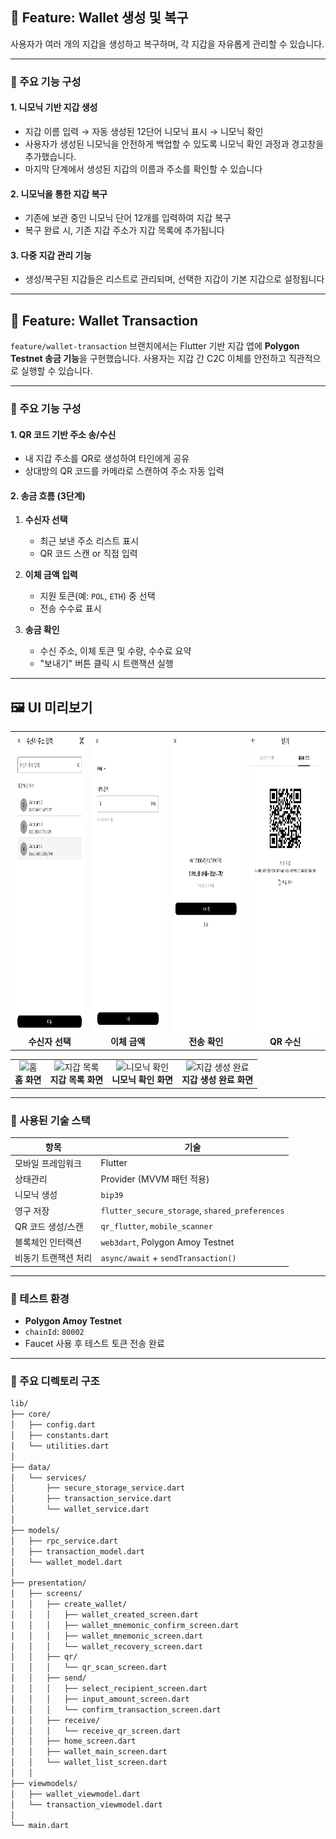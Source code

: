 ## 👛 Feature: Wallet 생성 및 복구

사용자가 여러 개의 지갑을 생성하고 복구하며, 각 지갑을 자유롭게 관리할 수 있습니다.

---

### 🧩 주요 기능 구성

#### 1. **니모닉 기반 지갑 생성**

- 지갑 이름 입력 → 자동 생성된 12단어 니모닉 표시 → 니모닉 확인
- 사용자가 생성된 니모닉을 안전하게 백업할 수 있도록 니모닉 확인 과정과 경고창을 추가했습니다.
- 마지막 단계에서 생성된 지갑의 이름과 주소를 확인할 수 있습니다

#### 2. **니모닉을 통한 지갑 복구**

- 기존에 보관 중인 니모닉 단어 12개를 입력하여 지갑 복구
- 복구 완료 시, 기존 지갑 주소가 지갑 목록에 추가됩니다

#### 3. **다중 지갑 관리 기능**

- 생성/복구된 지갑들은 리스트로 관리되며, 선택한 지갑이 기본 지갑으로 설정됩니다

---

## 🔁 Feature: Wallet Transaction

`feature/wallet-transaction` 브랜치에서는 Flutter 기반 지갑 앱에 **Polygon Testnet 송금 기능**을 구현했습니다. 사용자는 지갑 간 C2C 이체를 안전하고 직관적으로 실행할 수 있습니다.

---

### 📌 주요 기능 구성

#### 1. **QR 코드 기반 주소 송/수신**

- 내 지갑 주소를 QR로 생성하여 타인에게 공유
- 상대방의 QR 코드를 카메라로 스캔하여 주소 자동 입력

#### 2. **송금 흐름 (3단계)**

1. **수신자 선택**

   - 최근 보낸 주소 리스트 표시
   - QR 코드 스캔 or 직접 입력

2. **이체 금액 입력**

   - 지원 토큰(예: `POL`, `ETH`) 중 선택
   - 전송 수수료 표시

3. **송금 확인**
   - 수신 주소, 이체 토큰 및 수량, 수수료 요약
   - "보내기" 버튼 클릭 시 트랜잭션 실행

---

## 🖼️ UI 미리보기

<table align="center">
  <tr>
    <td align="center">
      <img src="lib/assets/SelectRecipient.png" width="200" height="480" alt="수신자 선택"/><br/>
      <b>수신자 선택</b>
    </td>
    <td align="center">
      <img src="lib/assets/InputAmountScreen.png" width="200" height="480" alt="이체 금액"/><br/>
      <b>이체 금액</b>
    </td>
    <td align="center">
      <img src="lib/assets/ConfirmTransactionScreen.png" width="200" height="480" alt="송금 확인"/><br/>
      <b>전송 확인</b>
    </td>
    <td align="center">
      <img src="lib/assets/ReceiveQrScreen.png" width="200" height="480" alt="QR 수신"/><br/>
      <b>QR 수신</b>
    </td>
  </tr>
</table>

<table align="center">
  <tr>
    <td align="center">
      <img src="https://github.com/user-attachments/assets/a2b5081d-9764-449a-8b67-2f192050ea63" width="200" height="480" alt="홈"/><br/>
      <b>홈 화면</b>
    </td>
    <td align="center">
      <img src="https://github.com/user-attachments/assets/2f13a4db-f994-4521-a8b4-4b49c60b10f0" width="200" height="480" alt="지갑 목록"/><br/>
      <b>지갑 목록 화면</b>
    </td>
    <td align="center">
      <img src="https://github.com/user-attachments/assets/b4da4b98-254a-4da2-86eb-64dcd8dcfc0d" width="200" height="480" alt="니모닉 확인"/><br/>
      <b>니모닉 확인 화면</b>
    </td>
    <td align="center">
      <img src="https://github.com/user-attachments/assets/19ca6a22-83d5-40f0-a544-d0f27ac53b7b" width="200" height="480" alt="지갑 생성 완료"/><br/>
      <b>지갑 생성 완료 화면</b>
    </td>
  </tr>
</table>

---

### 🧱 사용된 기술 스택

| 항목                 | 기술                                           |
| -------------------- | ---------------------------------------------- |
| 모바일 프레임워크    | Flutter                                        |
| 상태관리             | Provider (MVVM 패턴 적용)                      |
| 니모닉 생성          | `bip39`                                        |
| 영구 저장            | `flutter_secure_storage`, `shared_preferences` |
| QR 코드 생성/스캔    | `qr_flutter`, `mobile_scanner`                 |
| 블록체인 인터랙션    | `web3dart`, Polygon Amoy Testnet               |
| 비동기 트랜잭션 처리 | `async/await` + `sendTransaction()`            |

---

### 🧪 테스트 환경

- **Polygon Amoy Testnet**
- `chainId`: `80002`
- Faucet 사용 후 테스트 토큰 전송 완료

---

### 📂 주요 디렉토리 구조

```bash
lib/
├── core/
│   ├── config.dart
│   ├── constants.dart
│   └── utilities.dart
│
├── data/
│   └── services/
│       ├── secure_storage_service.dart
│       ├── transaction_service.dart
│       └── wallet_service.dart
│
├── models/
│   ├── rpc_service.dart
│   ├── transaction_model.dart
│   └── wallet_model.dart
│
├── presentation/
│   ├── screens/
│   │   ├── create_wallet/
│   │   │   ├── wallet_created_screen.dart
│   │   │   ├── wallet_mnemonic_confirm_screen.dart
│   │   │   ├── wallet_mnemonic_screen.dart
│   │   │   └── wallet_recovery_screen.dart
│   │   ├── qr/
│   │   │   └── qr_scan_screen.dart
│   │   ├── send/
│   │   │   ├── select_recipient_screen.dart
│   │   │   ├── input_amount_screen.dart
│   │   │   └── confirm_transaction_screen.dart
│   │   ├── receive/
│   │   │   └── receive_qr_screen.dart
│   │   ├── home_screen.dart
│   │   ├── wallet_main_screen.dart
│   │   └── wallet_list_screen.dart
│   │
├── viewmodels/
│   ├── wallet_viewmodel.dart
│   └── transaction_viewmodel.dart
│
└── main.dart
```
